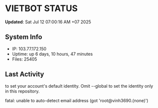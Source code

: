 # VIETBOT STATUS
**Updated**: Sat Jul 12 07:00:16 AM +07 2025

## System Info
- IP: 103.77.172.150
- Uptime: up 6 days, 10 hours, 47 minutes
- Files: 25405

## Last Activity

to set your account's default identity.
Omit --global to set the identity only in this repository.

fatal: unable to auto-detect email address (got 'root@vinh3690.(none)')
